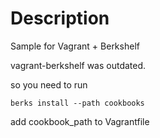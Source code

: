Description
===========

Sample for Vagrant + Berkshelf

vagrant-berkshelf was outdated. 

so you need to run

```
berks install --path cookbooks
```

add cookbook_path to Vagrantfile 

